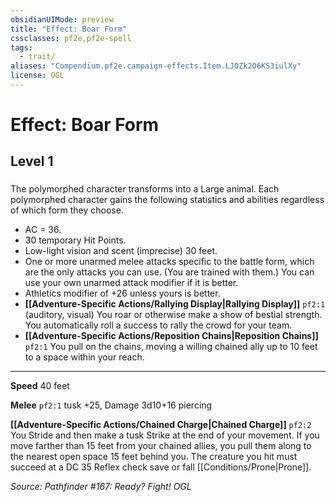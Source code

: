 ```yaml
---
obsidianUIMode: preview
title: "Effect: Boar Form"
cssclasses: pf2e,pf2e-spell
tags:
  - trait/
aliases: "Compendium.pf2e.campaign-effects.Item.LJOZk2O6KS3iulXy"
license: OGL
---
```

# Effect: Boar Form
## Level 1
### 






The polymorphed character transforms into a Large animal. Each polymorphed character gains the following statistics and abilities regardless of which form they choose.

*   AC = 36.
*   30 temporary Hit Points.
*   Low-light vision and scent (imprecise) 30 feet.
*   One or more unarmed melee attacks specific to the battle form, which are the only attacks you can use. (You are trained with them.) You can use your own unarmed attack modifier if it is better.
*   Athletics modifier of +26 unless yours is better.
*   **[[Adventure-Specific Actions/Rallying Display|Rallying Display]]** `pf2:1` (auditory, visual) You roar or otherwise make a show of bestial strength. You automatically roll a success to rally the crowd for your team.
*   **[[Adventure-Specific Actions/Reposition Chains|Reposition Chains]]** `pf2:1` You pull on the chains, moving a willing chained ally up to 10 feet to a space within your reach.

* * *

**Speed** 40 feet

**Melee** `pf2:1` tusk +25, Damage 3d10+16 piercing

**[[Adventure-Specific Actions/Chained Charge|Chained Charge]]** `pf2:2` You Stride and then make a tusk Strike at the end of your movement. If you move farther than 15 feet from your chained allies, you pull them along to the nearest open space 15 feet behind you. The creature you hit must succeed at a DC 35 Reflex check save or fall [[Conditions/Prone|Prone]].

*Source: Pathfinder #167: Ready? Fight!*
*OGL*